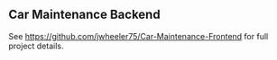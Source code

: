 ## Car Maintenance Backend

See https://github.com/jwheeler75/Car-Maintenance-Frontend for full project details.
